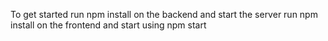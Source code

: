 To get started
run npm install on the backend and start the server
run npm install on the frontend and start using npm start
